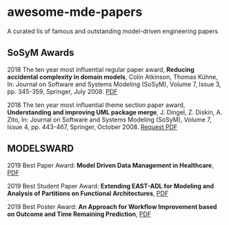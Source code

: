# awesome-mde-papers
A curated lis of famous and outstanding model-driven engineering papers


## SoSyM Awards

2018 The ten year most influential regular paper award, 
**Reducing accidental complexity in domain models**, Colin Atkinson, Thomas Kühne, 
In: Journal on Software and Systems Modeling (SoSyM), Volume 7, Issue 3, pp. 345-359, Springer, July 2008.
[PDF](https://www.researchgate.net/publication/225173448_Reducing_accidental_complexity_in_domain_models) 

2018 The ten year most influential theme section paper award,
**Understanding and improving UML package merge**, J. Dingel, Z. Diskin, A. Zito,
In: Journal on Software and Systems Modeling (SoSyM), Volume 7, Issue 4, pp. 443-467, Springer, October 2008.
[Request PDF](https://www.researchgate.net/publication/220059329_Understanding_and_improving_UML_package_merge)

## MODELSWARD 

2019 Best Paper Award: **Model Driven Data Management in Healthcare**, 
[PDF](http://insticc.org/node/TechnicalProgram/modelsward/presentationDetails/73911)

2019 Best Student Paper Award: **Extending EAST-ADL for Modeling and Analysis of Partitions on Functional Architectures**, 
[PDF](http://dx.doi.org/10.5220/0007688301670176)

2019 Best Poster Award: **An Approach for Workflow Improvement based on Outcome and Time Remaining Prediction**, 
[PDF](http://dx.doi.org/10.5220/0007577504730480)
